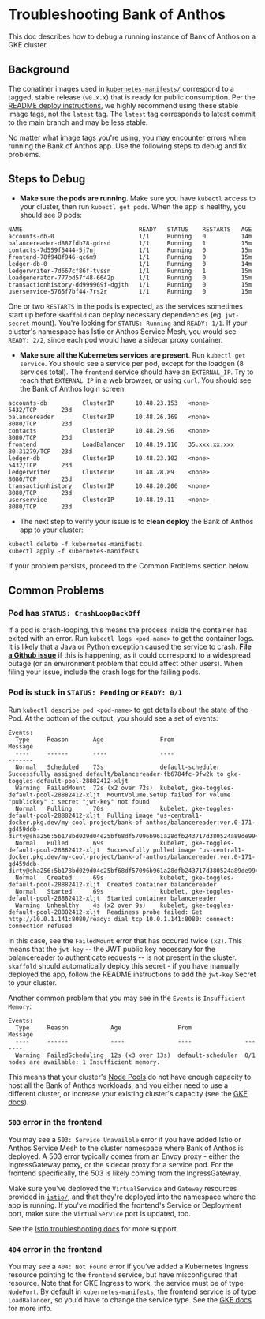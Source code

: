 # Troubleshooting Bank of Anthos 

This doc describes how to debug a running instance of Bank of Anthos on a GKE cluster. 

## Background 

The conatiner images used in [`kubernetes-manifests/`](/kubernetes-manifests) correspond to a tagged, stable release (`v0.x.x`) that is ready for public consumption. Per the [README deploy instructions](/README.md), we highly recommend using these stable image tags, not the `latest` tag. The `latest` tag corresponds to latest commit to the main branch and may be less stable. 

No matter what image tags you're using, you may encounter errors when running the Bank of Anthos app. Use the following steps to debug and fix problems. 

## Steps to Debug

- **Make sure the pods are running**. Make sure you have `kubectl` access to your cluster, then run `kubectl get pods`. When the app is healthy, you should see 9 pods: 

```
NAME                                 READY   STATUS    RESTARTS   AGE
accounts-db-0                        1/1     Running   0          14m
balancereader-d887fdb78-gdrsd        1/1     Running   1          15m
contacts-7d559f5444-5j7nj            1/1     Running   0          15m
frontend-78f948f946-qc6m9            1/1     Running   0          15m
ledger-db-0                          1/1     Running   0          14m
ledgerwriter-7d667cf86f-tvssn        1/1     Running   1          15m
loadgenerator-777bd57f48-6642p       1/1     Running   0          15m
transactionhistory-dd999969f-dgjth   1/1     Running   0          15m
userservice-5765f7bf44-7rs2r         1/1     Running   0          15m
```

One or two `RESTARTS` in the pods is expected, as the services sometimes start up before `skaffold` can deploy necessary dependencies (eg. `jwt-secret` mount). You're looking for `STATUS: Running` and `READY: 1/1`. If your cluster's namespace has Istio or Anthos Service Mesh, you would see `READY: 2/2`, since each pod would have a sidecar proxy container.  

- **Make sure all the Kubernetes services are present**. Run `kubectl get service`. You should see a service per pod, except for the loadgen (8 services total). The `frontend` service should have an `EXTERNAL_IP`. Try to reach that `EXTERNAL_IP` in a web browser, or using `curl`. You should see the Bank of Anthos login screen. 

```
accounts-db          ClusterIP      10.48.23.153   <none>          5432/TCP       23d
balancereader        ClusterIP      10.48.26.169   <none>          8080/TCP       23d
contacts             ClusterIP      10.48.29.96    <none>          8080/TCP       23d
frontend             LoadBalancer   10.48.19.116   35.xxx.xx.xxx   80:31279/TCP   23d
ledger-db            ClusterIP      10.48.23.102   <none>          5432/TCP       23d
ledgerwriter         ClusterIP      10.48.28.89    <none>          8080/TCP       23d
transactionhistory   ClusterIP      10.48.20.206   <none>          8080/TCP       23d
userservice          ClusterIP      10.48.19.11    <none>          8080/TCP       23d
```

- The next step to verify your issue is to **clean deploy** the Bank of Anthos app to your cluster:

```
kubectl delete -f kubernetes-manifests
kubectl apply -f kubernetes-manifests
```

If your problem persists, proceed to the Common Problems section below.

## Common Problems 

### Pod has `STATUS: CrashLoopBackOff` 

If a pod is crash-looping, this means the process inside the container has exited with an error. Run `kubectl logs <pod-name>` to get the container logs. It is likely that a Java or Python exception caused the service to crash. [**File a Github issue**](https://github.com/googlecloudplatform/bank-of-anthos/issues) if this is happening, as it could correspond to a widespread outage (or an environment problem that could affect other users). When filing your issue, include the crash logs for the failing pods. 


### Pod is stuck in `STATUS: Pending` or `READY: 0/1` 

Run `kubectl describe pod <pod-name>` to get details about the state of the Pod. At the bottom of the output, you should see a set of events: 

```
Events:
  Type     Reason       Age                From                                             Message
  ----     ------       ----               ----                                             -------
  Normal   Scheduled    73s                default-scheduler                                Successfully assigned default/balancereader-fb6784fc-9fw2k to gke-toggles-default-pool-28882412-xljt
  Warning  FailedMount  72s (x2 over 72s)  kubelet, gke-toggles-default-pool-28882412-xljt  MountVolume.SetUp failed for volume "publickey" : secret "jwt-key" not found
  Normal   Pulling      70s                kubelet, gke-toggles-default-pool-28882412-xljt  Pulling image "us-central1-docker.pkg.dev/my-cool-project/bank-of-anthos/balancereader:ver.0-171-gd459ddb-dirty@sha256:5b178bd029d04e25bf68df57096b961a28dfb243717d380524a89de994d81ff6"
  Normal   Pulled       69s                kubelet, gke-toggles-default-pool-28882412-xljt  Successfully pulled image "us-central1-docker.pkg.dev/my-cool-project/bank-of-anthos/balancereader:ver.0-171-gd459ddb-dirty@sha256:5b178bd029d04e25bf68df57096b961a28dfb243717d380524a89de994d81ff6"
  Normal   Created      69s                kubelet, gke-toggles-default-pool-28882412-xljt  Created container balancereader
  Normal   Started      69s                kubelet, gke-toggles-default-pool-28882412-xljt  Started container balancereader
  Warning  Unhealthy    4s (x2 over 9s)    kubelet, gke-toggles-default-pool-28882412-xljt  Readiness probe failed: Get http://10.0.1.141:8080/ready: dial tcp 10.0.1.141:8080: connect: connection refused
```

In this case, see the `FailedMount` error that has occured twice `(x2)`. This means that the `jwt-key` -- the JWT public key necessary for the balancereader to authenticate requests -- is not present in the cluster. `skaffold` should automatically deploy this secret - if you have manually deployed the app, follow the README instructions to add the `jwt-key` Secret to your cluster.


Another common problem that you may see in the `Events` is `Insufficient Memory`: 

```
Events:
  Type     Reason            Age                From               Message
  ----     ------            ----               ----               -------
  Warning  FailedScheduling  12s (x3 over 13s)  default-scheduler  0/1 nodes are available: 1 Insufficient memory.
```

This means that your cluster's [Node Pools](https://cloud.google.com/kubernetes-engine/docs/concepts/node-pools) do not have enough capacity to host all the Bank of Anthos workloads, and you either need to use a different cluster, or increase your existing cluster's capacity (see the [GKE docs](https://cloud.google.com/kubernetes-engine/docs/how-to/resizing-a-cluster)). 

### `503` error in the frontend 

You may see a `503: Service Unavailble` error if you have added Istio or Anthos Service Mesh to the cluster namespace where Bank of Anthos is deployed. A 503 error typically comes from an Envoy proxy - either the IngressGateway proxy, or the sidecar proxy for a service pod. For the frontend specifically, the 503 is likely coming from the IngressGateway. 

Make sure you've deployed the `VirtualService` and `Gateway` resources provided in [`istio/`](/extras/istio), and that they're deployed into the namespace where the app is running. If you've modified the frontend's Service or Deployment port, make sure the `VirtualService` port is updated, too.  

See the [Istio troubleshooting docs](https://istio.io/latest/docs/ops/common-problems/network-issues/) for more support.


### `404` error in the frontend 

You may see a `404: Not Found` error if you've added a Kubernetes Ingress resource pointing to the `frontend` service, but have misconfigured that resource. Note that for GKE Ingress to work, the service must be of type `NodePort`. By default in `kubernetes-manifests`, the frontend service is of type `LoadBalancer`, so you'd have to change the service type. See the [GKE docs](https://cloud.google.com/kubernetes-engine/docs/tutorials/http-balancer) for more info.  



